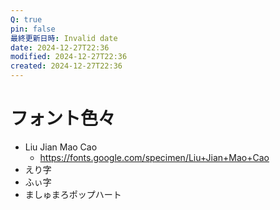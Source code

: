 ```yaml
---
Q: true
pin: false
最終更新日時: Invalid date
date: 2024-12-27T22:36
modified: 2024-12-27T22:36
created: 2024-12-27T22:36
---
```

# フォント色々

- Liu Jian Mao Cao
    - https://fonts.google.com/specimen/Liu+Jian+Mao+Cao
- えり字
- ふぃ字
- ましゅまろポップハート